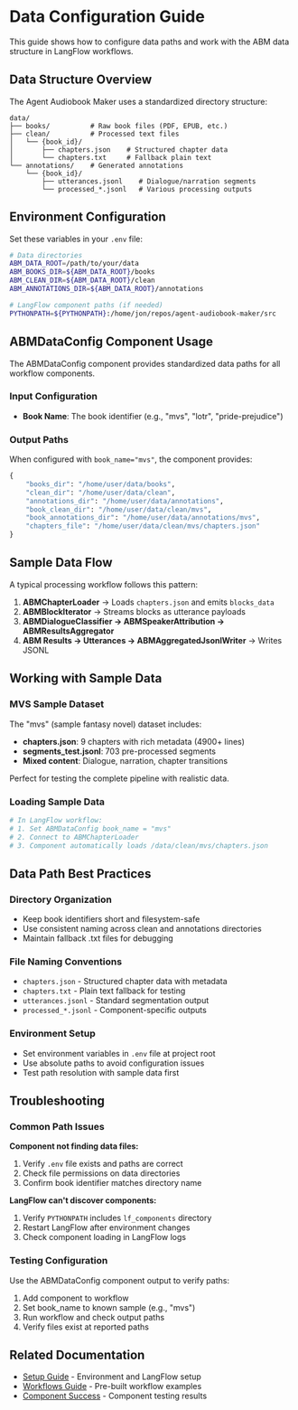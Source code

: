 # Data Configuration Guide

This guide shows how to configure data paths and work with the ABM data structure in LangFlow workflows.

## Data Structure Overview

The Agent Audiobook Maker uses a standardized directory structure:

```text
data/
├── books/          # Raw book files (PDF, EPUB, etc.)
├── clean/          # Processed text files
│   └── {book_id}/
│       ├── chapters.json    # Structured chapter data
│       └── chapters.txt     # Fallback plain text
└── annotations/    # Generated annotations
    └── {book_id}/
        ├── utterances.jsonl    # Dialogue/narration segments
        └── processed_*.jsonl   # Various processing outputs
```

## Environment Configuration

Set these variables in your `.env` file:

```bash
# Data directories
ABM_DATA_ROOT=/path/to/your/data
ABM_BOOKS_DIR=${ABM_DATA_ROOT}/books
ABM_CLEAN_DIR=${ABM_DATA_ROOT}/clean
ABM_ANNOTATIONS_DIR=${ABM_DATA_ROOT}/annotations

# LangFlow component paths (if needed)
PYTHONPATH=${PYTHONPATH}:/home/jon/repos/agent-audiobook-maker/src
```

## ABMDataConfig Component Usage

The ABMDataConfig component provides standardized data paths for all workflow components.

### Input Configuration

- **Book Name**: The book identifier (e.g., "mvs", "lotr", "pride-prejudice")

### Output Paths

When configured with `book_name="mvs"`, the component provides:

```python
{
    "books_dir": "/home/user/data/books",
    "clean_dir": "/home/user/data/clean", 
    "annotations_dir": "/home/user/data/annotations",
    "book_clean_dir": "/home/user/data/clean/mvs",
    "book_annotations_dir": "/home/user/data/annotations/mvs",
    "chapters_file": "/home/user/data/clean/mvs/chapters.json"
}
```

## Sample Data Flow

A typical processing workflow follows this pattern:

1. **ABMChapterLoader** → Loads `chapters.json` and emits `blocks_data`
1. **ABMBlockIterator** → Streams blocks as utterance payloads
1. **ABMDialogueClassifier → ABMSpeakerAttribution → ABMResultsAggregator**
1. **ABM Results → Utterances → ABMAggregatedJsonlWriter** → Writes JSONL

## Working with Sample Data

### MVS Sample Dataset

The "mvs" (sample fantasy novel) dataset includes:

- **chapters.json**: 9 chapters with rich metadata (4900+ lines)
- **segments_test.jsonl**: 703 pre-processed segments
- **Mixed content**: Dialogue, narration, chapter transitions

Perfect for testing the complete pipeline with realistic data.

### Loading Sample Data

```python
# In LangFlow workflow:
# 1. Set ABMDataConfig book_name = "mvs"
# 2. Connect to ABMChapterLoader
# 3. Component automatically loads /data/clean/mvs/chapters.json
```

## Data Path Best Practices

### Directory Organization

- Keep book identifiers short and filesystem-safe
- Use consistent naming across clean and annotations directories
- Maintain fallback .txt files for debugging

### File Naming Conventions

- `chapters.json` - Structured chapter data with metadata
- `chapters.txt` - Plain text fallback for testing
- `utterances.jsonl` - Standard segmentation output
- `processed_*.jsonl` - Component-specific outputs

### Environment Setup

- Set environment variables in `.env` file at project root
- Use absolute paths to avoid configuration issues
- Test path resolution with sample data first

## Troubleshooting

### Common Path Issues

**Component not finding data files:**

1. Verify `.env` file exists and paths are correct
1. Check file permissions on data directories
1. Confirm book identifier matches directory name

**LangFlow can't discover components:**

1. Verify `PYTHONPATH` includes `lf_components` directory
1. Restart LangFlow after environment changes
1. Check component loading in LangFlow logs

### Testing Configuration

Use the ABMDataConfig component output to verify paths:

1. Add component to workflow
1. Set book_name to known sample (e.g., "mvs")
1. Run workflow and check output paths
1. Verify files exist at reported paths

## Related Documentation

- [Setup Guide](SETUP_GUIDE.md) - Environment and LangFlow setup
- [Workflows Guide](WORKFLOWS.md) - Pre-built workflow examples
- [Component Success](LANGFLOW_COMPONENT_SUCCESS.md) - Component testing results
